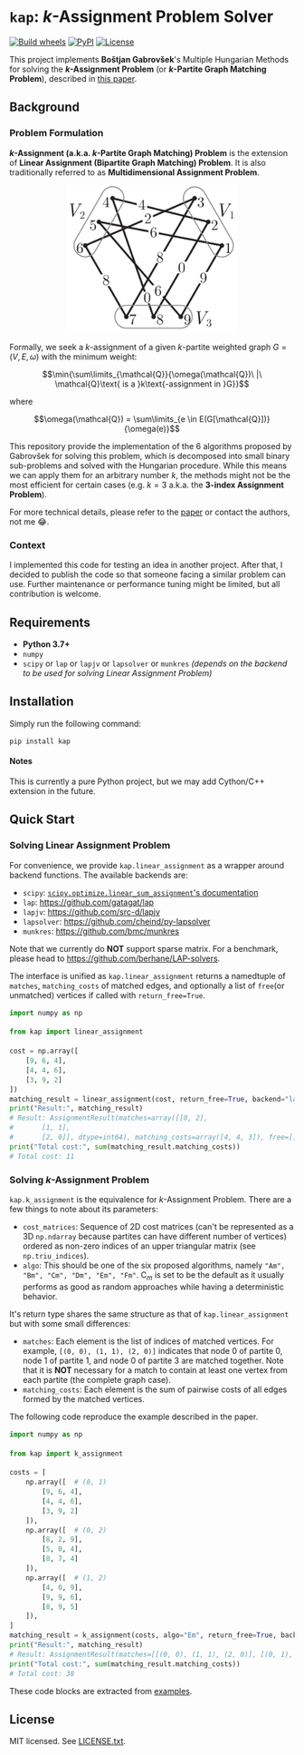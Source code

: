 ``kap``: $k$-Assignment Problem Solver
======
[![Build wheels](https://github.com/inspiros/kap/actions/workflows/build_wheels.yml/badge.svg)](https://github.com/inspiros/kap/actions) [![PyPI](https://img.shields.io/pypi/v/kap)](https://pypi.org/project/kap) [![License](https://img.shields.io/github/license/inspiros/kap)](https://github.com/inspiros/kap/blob/master/LICENSE.txt)

This project implements **Boštjan Gabrovšek**'s Multiple Hungarian Methods for solving the **$k$-Assignment Problem**
(or **$k$-Partite Graph Matching Problem**), described in [this paper](https://www.mdpi.com/2227-7390/8/11/2050).

## Background

### Problem Formulation

**$k$-Assignment (a.k.a. $k$-Partite Graph Matching) Problem** is the extension of **Linear Assignment
(Bipartite Graph Matching) Problem**.
It is also traditionally referred to as **Multidimensional Assignment Problem**.

<p align="center">
    <img src="https://raw.githubusercontent.com/inspiros/kap/master/resources/tripartite_matching_example.png" width="300">
</p>

Formally, we seek a $k$-assignment of a given $k$-partite weighted graph $G = (V, E, \omega)$ with the minimum weight:

```math
\min{\sum\limits_{\mathcal{Q}}{\omega(\mathcal{Q})\ |\ \mathcal{Q}\text{ is a }k\text{-assignment in }G}}
```
where
```math
\omega(\mathcal{Q}) = \sum\limits_{e \in E(G[\mathcal{Q}])}{\omega(e)}
```

This repository provide the implementation of the 6 algorithms proposed by Gabrovšek for solving this problem, 
which is decomposed into small binary sub-problems and solved with the Hungarian procedure.
While this means we can apply them for an arbitrary number $k$, the methods might not be the most efficient for certain
cases (e.g. $k = 3$ a.k.a. the **3-index Assignment Problem**).

For more technical details, please refer to the [paper](https://www.mdpi.com/2227-7390/8/11/2050)
or contact the authors, not me 😂.

### Context

I implemented this code for testing an idea in another project.
After that, I decided to publish the code so that someone facing a similar problem can use.
Further maintenance or performance tuning might be limited, but all contribution is welcome.

## Requirements

- **Python 3.7+**
- ``numpy``
- ``scipy`` or ``lap`` or ``lapjv`` or ``lapsolver`` or ``munkres``
  _(depends on the backend to be used for solving Linear Assignment Problem)_

## Installation

Simply run the following command:

```
pip install kap
```

#### Notes

This is currently a pure Python project, but we may add Cython/C++ extension in the future.

## Quick Start

### Solving Linear Assignment Problem

For convenience, we provide ``kap.linear_assignment`` as a wrapper around backend functions.
The available backends are:
- ``scipy``: [``scipy.optimize.linear_sum_assignment``'s documentation](https://docs.scipy.org/doc/scipy/reference/generated/scipy.optimize.linear_sum_assignment.html)
- ``lap``: https://github.com/gatagat/lap
- ``lapjv``: https://github.com/src-d/lapjv
- ``lapsolver``: https://github.com/cheind/py-lapsolver
- ``munkres``: https://github.com/bmc/munkres

Note that we currently do **NOT** support sparse matrix.
For a benchmark, please head to https://github.com/berhane/LAP-solvers.

The interface is unified as ``kap.linear_assignment`` returns a namedtuple of ``matches``,
``matching_costs`` of matched edges, and optionally a list of ``free``(or unmatched) vertices if called with
``return_free=True``.

```python
import numpy as np

from kap import linear_assignment

cost = np.array([
    [9, 6, 4],
    [4, 4, 6],
    [3, 9, 2]
])
matching_result = linear_assignment(cost, return_free=True, backend="lap")
print("Result:", matching_result)
# Result: AssignmentResult(matches=array([[0, 2],
#       [1, 1],
#       [2, 0]], dtype=int64), matching_costs=array([4, 4, 3]), free=[])
print("Total cost:", sum(matching_result.matching_costs))
# Total cost: 11
```

### Solving $k$-Assignment Problem

``kap.k_assignment`` is the equivalence for $k$-Assignment Problem.
There are a few things to note about its parameters:
- ``cost_matrices``: Sequence of 2D cost matrices (can't be represented as a 3D ``np.ndarray`` because partites can have
  different number of vertices) ordered as non-zero indices of an upper triangular matrix (see ``np.triu_indices``).
- ``algo``: This should be one of the six proposed algorithms, namely ``"Am", "Bm", "Cm", "Dm", "Em", "Fm"``.
  $\text{C}_m$ is set to be the default as it usually performs as good as random approaches while having a
  deterministic behavior.

It's return type shares the same structure as that of ``kap.linear_assignment`` but with some small differences:
- ``matches``: Each element is the list of indices of matched vertices. For example, ``[(0, 0), (1, 1), (2, 0)]``
  indicates that node 0 of partite 0, node 1 of partite 1, and node 0 of partite 3 are matched together.
  Note that it is **NOT** necessary for a match to contain at least one vertex from each partite
  (the complete graph case).
- ``matching_costs``: Each element is the sum of pairwise costs of all edges formed by the matched vertices.

The following code reproduce the example described in the paper.

```python
import numpy as np

from kap import k_assignment

costs = [
    np.array([  # (0, 1)
        [9, 6, 4],
        [4, 4, 6],
        [3, 9, 2]
    ]),
    np.array([  # (0, 2)
        [8, 2, 9],
        [5, 0, 4],
        [8, 7, 4]
    ]),
    np.array([  # (1, 2)
        [4, 0, 9],
        [9, 9, 6],
        [8, 9, 5]
    ]),
]
matching_result = k_assignment(costs, algo="Em", return_free=True, backend="lap")
print("Result:", matching_result)
# Result: AssignmentResult(matches=[[(0, 0), (1, 1), (2, 0)], [(0, 1), (1, 0), (2, 1)], [(0, 2), (1, 2), (2, 2)]], matching_costs=[23, 4, 11], free=[])
print("Total cost:", sum(matching_result.matching_costs))
# Total cost: 38
```

These code blocks are extracted from [examples](examples).

## License

MIT licensed. See [LICENSE.txt](LICENSE.txt).
